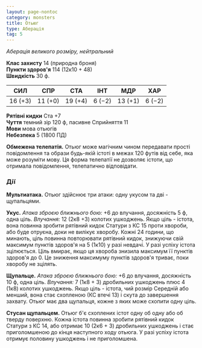 ```yaml
---
layout: page-nontoc
category: monsters
title: Отьюг
type: Аберація
tag: 5
---
```


_Аберація великого розміру, нейтральний_

**Клас захисту** 14 (природна броня)    
**Пункти здоров'я** 114 (12к10 + 48)    
**Швидкість** 30 ф.

| СИЛ     | СПР     | СТА     | ІНТ    | МДР     | ХАР    |
| ------- | ------- | ------- | ------ | ------- | ------ |
| 16 (+3) | 11 (+0) | 19 (+4) | 6 (−2) | 13 (+1) | 6 (−2) |

**Рятівні кидки** Ста +7    
**Чуття** темний зір 120 ф, пасивне Сприйняття 11    
**Мови** мова отьюгів    
**Небезпека** 5 (1800 ПД)

**Обмежена телепатія.** Отьюг може магічним чином передавати прості повідомлення та образи будь-якій істоті в межах 120 футів від себе, яка може розуміти мову. Ця форма телепатії не дозволяє істоти, що отримала повідомлення, телепатично відповідати.

### Дії
**Мультиатака.** Отьюг здійснює три атаки: одну укусом та дві - щупальцями.    

**Укус.** _Атака зброєю ближнього бою:_ +6 до влучання, досяжність 5 ф, одна ціль. _Влучання:_ 12 (2к8 +3) колотих ушкоджень. Якщо ціль - істота, вона повинна зробити рятівний кидок Статури з КС 15 проти хвороби, або буде отруєна, доки не вилікує хворобу. Кожні 24 години, що минають, ціль повинна повторювати рятівний кидок, знижуючи свій максимум пунктів здоров'я на 5 (1к10) у разі невдачі. У разі успіху істота зцілюється. Ціль вмирає, якщо ця хвороба знизила максимум її пунктів здоров'я до 0. Це зниження максимуму пунктів здоров'я триває, поки хворобу не зцілять.    

**Щупальце.** _Атака зброєю ближнього бою:_ +6 до влучання, досяжність 10 ф, одна ціль. _Влучання:_ 7 (1к8 + 3) дробильних ушкоджень плюс 4 (1к8) колотих ушкоджень. Якщо ціль - істота, чий розмір Середній або менший, вона стає схопленою (КС втечі 13) і скута до завершення захвату. Отьюг має два щупальця, кожне з яких може схопити одну ціль.    

**Стусан щупальцем.** Отьюг б'є схоплених істот одну об одну або об тверду поверхню. Кожна істота повинна зробити рятівний кидок Статури з КС 14, або отримає 10 (2к6 + 3) дробильних ушкоджень і стає приголомшеною до кінця наступного ходу отьюга. У разі успіху істота отримує половину ушкоджень і не приголомшена.
